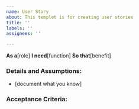 ```yaml
---
name: User Story
about: This templet is for creating user stories
title: ''
labels: ''
assignees: ''

---
```


**As a**[role]
**I need**[function]
**So that**[benefit]

### Details and Assumptions:
* [document what you know]

### Acceptance Criteria:
